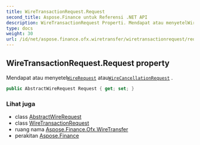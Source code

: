 ```yaml
---
title: WireTransactionRequest.Request
second_title: Aspose.Finance untuk Referensi .NET API
description: WireTransactionRequest Properti. Mendapat atau menyetelWireRequest atauWireCancellationRequest .
type: docs
weight: 30
url: /id/net/aspose.finance.ofx.wiretransfer/wiretransactionrequest/request/
---
```

## WireTransactionRequest.Request property

Mendapat atau menyetel[`WireRequest`](../../wirerequest/) atau[`WireCancellationRequest`](../../wirecancellationrequest/) .

```csharp
public AbstractWireRequest Request { get; set; }
```

### Lihat juga

* class [AbstractWireRequest](../../abstractwirerequest/)
* class [WireTransactionRequest](../)
* ruang nama [Aspose.Finance.Ofx.WireTransfer](../../wiretransactionrequest/)
* perakitan [Aspose.Finance](../../../)



